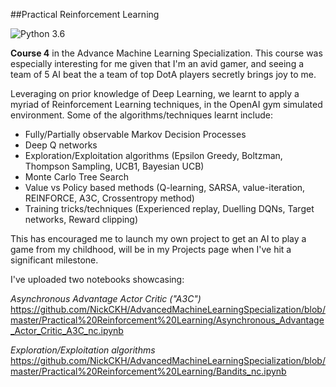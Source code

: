 ##Practical Reinforcement Learning

![Python 3.6](https://img.shields.io/badge/python-3.6-brightgreen)

**Course 4** in the Advance Machine Learning Specialization.
This course was especially interesting for me given that I'm an avid gamer, and seeing a team of 5 AI beat the a team of top DotA players secretly brings joy to me. 

Leveraging on prior knowledge of Deep Learning, we learnt to apply a myriad of Reinforcement Learning techniques, in the OpenAI gym simulated environment. 
Some of the algorithms/techniques learnt include: 
- Fully/Partially observable Markov Decision Processes
- Deep Q networks 
- Exploration/Exploitation algorithms (Epsilon Greedy, Boltzman, Thompson Sampling, UCB1, Bayesian UCB)
- Monte Carlo Tree Search
- Value vs Policy based methods (Q-learning, SARSA, value-iteration, REINFORCE, A3C, Crossentropy method)
- Training tricks/techniques (Experienced replay,  Duelling DQNs, Target networks, Reward clipping)

This has encouraged me to launch my own project to get an AI to play a game from my childhood, will be in my Projects page when I've hit a significant milestone.

I've uploaded two notebooks showcasing: 

*Asynchronous Advantage Actor Critic ("A3C")*
https://github.com/NickCKH/AdvancedMachineLearningSpecialization/blob/master/Practical%20Reinforcement%20Learning/Asynchronous_Advantage_Actor_Critic_A3C_nc.ipynb


*Exploration/Exploitation algorithms*
https://github.com/NickCKH/AdvancedMachineLearningSpecialization/blob/master/Practical%20Reinforcement%20Learning/Bandits_nc.ipynb

